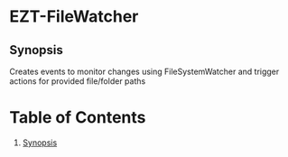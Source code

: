 # EZT-FileWatcher

## Synopsis <a name="Synopsis"></a>
Creates events to monitor changes using FileSystemWatcher and trigger actions for provided file/folder paths

# Table of Contents
1. [Synopsis](#synopsis-)
